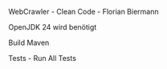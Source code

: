 WebCrawler - Clean Code - Florian Biermann

OpenJDK 24 wird benötigt

Build Maven

Tests - Run All Tests
